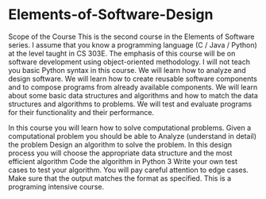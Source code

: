 # Elements-of-Software-Design

Scope of the Course
This is the second course in the Elements of Software series. I assume that you know a programming language (C / Java / Python) at the level taught in CS 303E. The emphasis of this course will be on software development using object-oriented methodology. I will not teach you basic Python syntax in this course.
We will learn how to analyze and design software. We will learn how to create reusable software components and to compose programs from already available components. We will learn about some basic data structures and algorithms and how to match the data structures and algorithms to problems. We will test and evaluate programs for their functionality and their performance.

In this course you will learn how to solve computational problems. Given a computational problem you should be able to Analyze (understand in detail) the problem Design an algorithm to solve the problem. In this design process you will choose the appropriate data structure and the most efficient algorithm Code the algorithm in Python 3 Write your own test cases to test your algorithm. You will pay careful attention to edge cases. Make sure that the output matches the format as specified. This is a programing intensive course.

